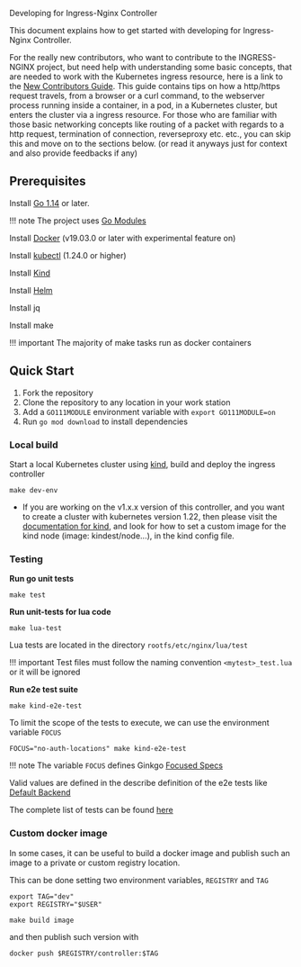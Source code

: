  Developing for Ingress-Nginx Controller

This document explains how to get started with developing for Ingress-Nginx Controller.

For the really new contributors, who want to contribute to the INGRESS-NGINX project, but need help with understanding some basic concepts,
that are needed to work with the Kubernetes ingress resource, here is a link to the [New Contributors Guide](https://github.com/kubernetes/ingress-nginx/blob/main/NEW_CONTRIBUTOR.md).
This guide contains tips on how a http/https request travels, from a browser or a curl command,
to the webserver process running inside a container, in a pod, in a Kubernetes cluster, but enters the cluster via a ingress resource.
For those who are familiar with those basic networking concepts like routing of a packet with regards to a
http request, termination of connection, reverseproxy etc. etc., you can skip this and move on to the sections below.
(or read it anyways just for context and also provide feedbacks if any)

## Prerequisites

Install [Go 1.14](https://golang.org/dl/) or later.

!!! note
    The project uses [Go Modules](https://go.dev/wiki/Modules#modules)

Install [Docker](https://docs.docker.com/engine/install/) (v19.03.0 or later with experimental feature on)

Install [kubectl](https://kubernetes.io/docs/tasks/tools/) (1.24.0 or higher)

Install [Kind](https://kind.sigs.k8s.io/)

Install [Helm](https://helm.sh/)

Install jq

Install make

!!! important
    The majority of make tasks run as docker containers

## Quick Start


1. Fork the repository
2. Clone the repository to any location in your work station
3. Add a `GO111MODULE` environment variable with `export GO111MODULE=on`
4. Run `go mod download` to install dependencies

### Local build

Start a local Kubernetes cluster using [kind](https://kind.sigs.k8s.io/), build and deploy the ingress controller

```console
make dev-env
```
- If you are working on the v1.x.x version of this controller, and you want to create a cluster with kubernetes version 1.22, then please visit the [documentation for kind](https://kind.sigs.k8s.io/docs/user/configuration/#a-note-on-cli-parameters-and-configuration-files), and look for how to set a custom image for the kind node (image: kindest/node...), in the kind config file.

### Testing

**Run go unit tests**

```console
make test
```

**Run unit-tests for lua code**

```console
make lua-test
```

Lua tests are located in the directory `rootfs/etc/nginx/lua/test`

!!! important
    Test files must follow the naming convention `<mytest>_test.lua` or it will be ignored


**Run e2e test suite**

```console
make kind-e2e-test
```

To limit the scope of the tests to execute, we can use the environment variable `FOCUS`

```console
FOCUS="no-auth-locations" make kind-e2e-test
```

!!! note
    The variable `FOCUS` defines Ginkgo [Focused Specs](https://onsi.github.io/ginkgo/#focused-specs)

Valid values are defined in the describe definition of the e2e tests like [Default Backend](https://github.com/kubernetes/ingress-nginx/blob/main/test/e2e/defaultbackend/default_backend.go#L29)

The complete list of tests can be found [here](../e2e-tests.md)

### Custom docker image

In some cases, it can be useful to build a docker image and publish such an image to a private or custom registry location.

This can be done setting two environment variables, `REGISTRY` and `TAG`

```console
export TAG="dev"
export REGISTRY="$USER"

make build image
```

and then publish such version with

```console
docker push $REGISTRY/controller:$TAG
```
